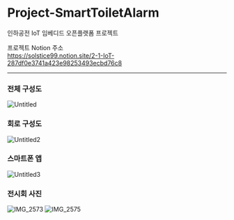 # Project-SmartToiletAlarm

인하공전 IoT 임베디드 오픈플랫폼 프로젝트   

프로젝트 Notion 주소   
https://solstice99.notion.site/2-1-IoT-287df0e3741a423e98253493ecbd76c8

<hr/>

### 전체 구성도
![Untitled](https://user-images.githubusercontent.com/77760474/190958601-8af0d68e-0a2c-42f4-906c-b320c08c6c49.png)

### 회로 구성도
![Untitled2](https://user-images.githubusercontent.com/77760474/190958812-d991a2ec-6fca-495f-b6e9-51c26735174a.png)

### 스마트폰 앱
![Untitled3](https://user-images.githubusercontent.com/77760474/190958619-aba89206-fded-434a-93b9-b24e9927d5ba.png)

### 전시회 사진
![IMG_2573](https://user-images.githubusercontent.com/77760474/190958626-5939f3d6-0ca9-457d-ba4a-5927128d5299.jpeg)
![IMG_2575](https://user-images.githubusercontent.com/77760474/190958635-fecac391-6fd8-434c-adc2-c355c1a03d76.jpeg)
